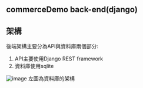 ## commerceDemo back-end(django)

## 架構
後端架構主要分為API與資料庫兩個部分:

1. API主要使用Django REST framework
2. 資料庫使用sqlite

![image](https://user-images.githubusercontent.com/86294140/180143209-6123b93c-ae64-46f1-a3a0-6c01d5b27c3f.png)
左圖為資料庫的架構


